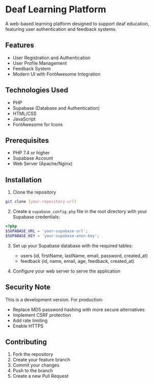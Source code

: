 # Deaf Learning Platform

A web-based learning platform designed to support deaf education, featuring user authentication and feedback systems.

## Features

- User Registration and Authentication
- User Profile Management
- Feedback System
- Modern UI with FontAwesome Integration

## Technologies Used

- PHP
- Supabase (Database and Authentication)
- HTML/CSS
- JavaScript
- FontAwesome for Icons

## Prerequisites

- PHP 7.4 or higher
- Supabase Account
- Web Server (Apache/Nginx)

## Installation

1. Clone the repository
```bash
git clone [your-repository-url]
```

2. Create a `supabase_config.php` file in the root directory with your Supabase credentials:
```php
<?php
$SUPABASE_URL = 'your-supabase-url';
$SUPABASE_KEY = 'your-supabase-anon-key';
```

3. Set up your Supabase database with the required tables:
   - users (id, firstName, lastName, email, password, created_at)
   - feedback (id, name, email, age, feedback, created_at)

4. Configure your web server to serve the application

## Security Note

This is a development version. For production:
- Replace MD5 password hashing with more secure alternatives
- Implement CSRF protection
- Add rate limiting
- Enable HTTPS

## Contributing

1. Fork the repository
2. Create your feature branch
3. Commit your changes
4. Push to the branch
5. Create a new Pull Request 
